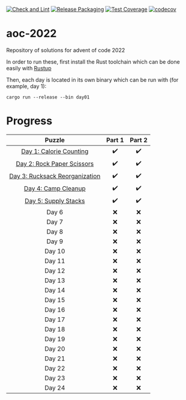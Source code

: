 [![Check and Lint](https://github.com/ForgottenMaster/aoc-2022/actions/workflows/check-and-lint.yaml/badge.svg)](https://github.com/ForgottenMaster/aoc-2022/actions/workflows/check-and-lint.yaml)
[![Release Packaging](https://github.com/ForgottenMaster/aoc-2022/actions/workflows/release-packaging.yaml/badge.svg)](https://github.com/ForgottenMaster/aoc-2022/actions/workflows/release-packaging.yaml)
[![Test Coverage](https://github.com/ForgottenMaster/aoc-2022/actions/workflows/test-coverage.yaml/badge.svg)](https://github.com/ForgottenMaster/aoc-2022/actions/workflows/test-coverage.yaml)
[![codecov](https://codecov.io/gh/ForgottenMaster/aoc-2022/branch/main/graph/badge.svg?token=EVXHDUSMS5)](https://codecov.io/gh/ForgottenMaster/aoc-2022)

# aoc-2022
Repository of solutions for advent of code 2022

In order to run these, first install the Rust toolchain which can be done easily with [Rustup](https://rustup.rs/)

Then, each day is located in its own binary which can be run with (for example, day 1):

```
cargo run --release --bin day01
```

# Progress
|Puzzle|Part 1|Part 2|
|:-:|:-:|:-:|
|[Day 1: Calorie Counting](https://adventofcode.com/2022/day/1)|:heavy_check_mark:|:heavy_check_mark:|
|[Day 2: Rock Paper Scissors](https://adventofcode.com/2022/day/2)|:heavy_check_mark:|:heavy_check_mark:|
|[Day 3: Rucksack Reorganization](https://adventofcode.com/2022/day/3)|:heavy_check_mark:|:heavy_check_mark:|
|[Day 4: Camp Cleanup](https://adventofcode.com/2022/day/4)|:heavy_check_mark:|:heavy_check_mark:|
|[Day 5: Supply Stacks](https://adventofcode.com/2022/day/5)|:heavy_check_mark:|:heavy_check_mark:|
|Day 6|:x:|:x:|
|Day 7|:x:|:x:|
|Day 8|:x:|:x:|
|Day 9|:x:|:x:|
|Day 10|:x:|:x:|
|Day 11|:x:|:x:|
|Day 12|:x:|:x:|
|Day 13|:x:|:x:|
|Day 14|:x:|:x:|
|Day 15|:x:|:x:|
|Day 16|:x:|:x:|
|Day 17|:x:|:x:|
|Day 18|:x:|:x:|
|Day 19|:x:|:x:|
|Day 20|:x:|:x:|
|Day 21|:x:|:x:|
|Day 22|:x:|:x:|
|Day 23|:x:|:x:|
|Day 24|:x:|:x:|
